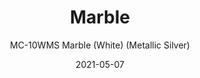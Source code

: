 ---
image_primary: "img/MC+marble+white+silver.jpg"
image_secondary: "img/12534528_1012874698769185_974049145_n.jpg"
subtitle: "MC-10WMS  Marble (White) (Metallic Silver)"
tags: 
  - "Wall Coverings"
title: "Marble"
href: "https://www.areaenvironments.com/order/mc-10mws-marble-white-metallic-silver"
designer: "Michael Cina"
category: "Wall Coverings"
manufacturer: "Area Environments"
slug: "/manufacturers/area-environments/wall-coverings/michael-cina-marble"
date: "2021-05-07"
---